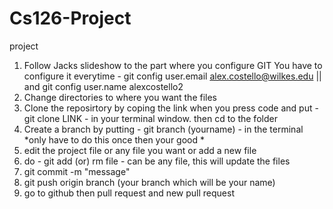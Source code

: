 # Cs126-Project
project


1. Follow Jacks slideshow to the part where you configure GIT 
	You have to configure it everytime - git config user.email alex.costello@wilkes.edu || and git config user.name alexcostello2
3. Change directories to where you want the files
2. Clone the reposirtory by coping the link when you press code and put  - git clone LINK - in your terminal window.
	then cd to the folder
4. Create a branch by putting - git branch (yourname) - in the terminal  *only have to do this once then your good * 
5. edit the project file or any file you want or add a new file 
5. do - git add (or) rm file - can be any file, this will update the files
6. git commit -m "message" 
7. git push origin branch (your branch which will be your name)
8. go to github then pull request and new pull request